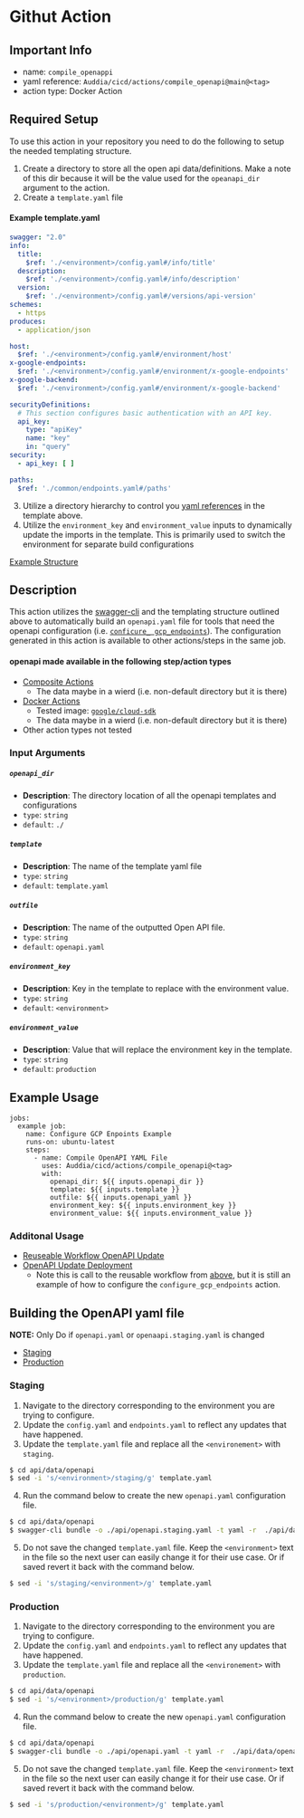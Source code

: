 # Githut Action

## Important Info
* name: `compile_openappi`
* yaml reference: `Auddia/cicd/actions/compile_openapi@main@<tag>`
* action type: Docker Action

## Required Setup
To use this action in your repository you need to do the following to setup the needed templating structure.

1. Create a directory to store all the open api data/definitions. Make a note of this dir because it will be the value used for the `opeanapi_dir` argument to the action.
2. Create a `template.yaml` file 
#### Example template.yaml
```yaml
swagger: "2.0"
info:
  title:
    $ref: './<environment>/config.yaml#/info/title'
  description:
    $ref: './<environment>/config.yaml#/info/description'
  version:
    $ref: './<environment>/config.yaml#/versions/api-version'
schemes:
  - https
produces:
  - application/json

host:
  $ref: './<environment>/config.yaml#/environment/host'
x-google-endpoints:
  $ref: './<environment>/config.yaml#/environment/x-google-endpoints'
x-google-backend:
  $ref: './<environment>/config.yaml#/environment/x-google-backend'

securityDefinitions:
  # This section configures basic authentication with an API key.
  api_key:
    type: "apiKey"
    name: "key"
    in: "query"
security:
  - api_key: [ ]

paths:
  $ref: './common/endpoints.yaml#/paths'
```
3. Utilize a directory hierarchy to control you [yaml references](https://github.com/OAI/OpenAPI-Specification/blob/main/versions/2.0.md#reference-object) in the template above. 
4. Utilize the `environment_key` and `environment_value` inputs to dynamically update the imports in the template. This is primarily used to switch the environment for separate build configurations

[Example Structure](https://github.com/Auddia/vodacast-functions/tree/staging/api/data/openapi)

## Description
This action utilizes the [swagger-cli](https://github.com/APIDevTools/swagger-cli) and the templating structure outlined above to automatically build an `openapi.yaml` file for tools that
need the openapi configuration (i.e. [`conficure_ gcp_endpoints`](../configure_gcp_endpoints/README.md)). The configuration generated in this action is available to other actions/steps in the same job.

#### openapi made available in the following step/action types
* [Composite Actions](https://docs.github.com/en/actions/creating-actions/creating-a-composite-action) 
  * The data maybe in a wierd (i.e. non-default directory but it is there) 
* [Docker Actions](https://docs.github.com/en/actions/creating-actions/creating-a-docker-container-action)
    * Tested image: [`google/cloud-sdk`](https://hub.docker.com/r/google/cloud-sdk/)
    * The data maybe in a wierd (i.e. non-default directory but it is there)
* Other action types not tested

### Input Arguments

##### `openapi_dir`
* **Description**: The directory location of all the openapi templates and configurations
* `type`: `string`
* `default`: `./`

##### `template`
* **Description**: The name of the template yaml file
* `type`: `string`
* `default`: `template.yaml`

##### `outfile`
* **Description**: The name of the outputted Open API file.
* `type`: `string`
* `default`: `openapi.yaml`

##### `environment_key`
* **Description**: Key in the template to replace with the environment value.
* `type`: `string`
* `default`: `<environment>`

##### `environment_value`
* **Description**: Value that will replace the environment key in the template.
* `type`: `string`
* `default`: `production`

## Example Usage

```
jobs:
  example job:
    name: Configure GCP Enpoints Example
    runs-on: ubuntu-latest
    steps:
      - name: Compile OpenAPI YAML File
        uses: Auddia/cicd/actions/compile_openapi@<tag>
        with:
          openapi_dir: ${{ inputs.openapi_dir }}
          template: ${{ inputs.template }}
          outfile: ${{ inputs.openapi_yaml }}
          environment_key: ${{ inputs.environment_key }}
          environment_value: ${{ inputs.environment_value }}
```

### Additonal Usage
* [Reuseable Workflow OpenAPI Update](../../.github/workflows/openapi_update.yml)
* [OpenAPI Update Deployment](https://github.com/Auddia/vodacast-functions/blob/staging/.github/workflows/deployments.yml#L7)
    * Note this is call to the reusable workflow from [above](../../.github/workflows/openapi_update.yml), but it is still an example of how to configure the `configure_gcp_endpoints` action.












## Building the OpenAPI yaml file

**NOTE:** Only Do if `openapi.yaml` or `openaapi.staging.yaml` is changed

* [Staging](#staging)
* [Production](#production)

### Staging

1. Navigate to the directory corresponding to the environment you are trying to configure.
2. Update the `config.yaml` and `endpoints.yaml` to reflect any updates that have happened.
3. Update the `template.yaml` file and replace all the `<environement>` with `staging`.
```bash
$ cd api/data/openapi
$ sed -i 's/<environment>/staging/g' template.yaml
```
4. Run the command below to create the new `openapi.yaml` configuration file.
```bash
$ cd api/data/openapi
$ swagger-cli bundle -o ./api/openapi.staging.yaml -t yaml -r  ./api/data/openapi/template.yaml
```
5. Do not save the changed `template.yaml` file. Keep the `<environment>` text in the file so the next user can easily change it for their use case. Or if saved revert it back with the command below.
```bash
$ sed -i 's/staging/<environment>/g' template.yaml
```

### Production

1. Navigate to the directory corresponding to the environment you are trying to configure.
2. Update the `config.yaml` and `endpoints.yaml` to reflect any updates that have happened.
3. Update the `template.yaml` file and replace all the `<environement>` with `production`.
```bash
$ cd api/data/openapi
$ sed -i 's/<environment>/production/g' template.yaml
```
4. Run the command below to create the new `openapi.yaml` configuration file.
```bash
$ cd api/data/openapi
$ swagger-cli bundle -o ./api/openapi.yaml -t yaml -r  ./api/data/openapi/template.yaml
```
5. Do not save the changed `template.yaml` file. Keep the `<environment>` text in the file so the next user can easily change it for their use case. Or if saved revert it back with the command below.
```bash
$ sed -i 's/production/<environment>/g' template.yaml
```
